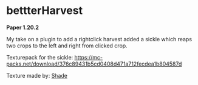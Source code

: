 # bettterHarvest

**Paper 1.20.2**

My take on a plugin to add a rightclick harvest
added a sickle which reaps two crops to the left and right from clicked crop.

Texturepack for the sickle:
https://mc-packs.net/download/376c89431b5cd0408d471a712fecdea1b804587d

Texture made by: [Shade](https://itch.io/profile/merchant-shade)
